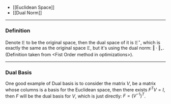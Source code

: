 * [[Euclidean Space]]
* [[Dual Norm]]

---
### **Definition**

Denote $\mathbb E$ to be the original space, then the dual space of it is $\mathbb E^\star$, which is exactly the same as the original space $\mathbb E$, but it's using the dual norm: $\Vert\cdot \Vert_\star$. (Definition taken from \<Fist Order method in optimizations\>). 

---
### **Dual Basis**

One good example of Dual basis is to consider the matrix $V$, be a matrix whose columns is a basis for the Euclidean space, then there exists $F^TV = I$, then $F$ will be the dual basis for $V$, which is just directly: $F = (V^{-1})^T$. 


